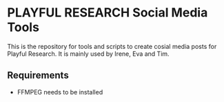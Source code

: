 # PLAYFUL RESEARCH Social Media Tools

This is the repository for tools and scripts to create cosial media posts for Playful Research. It is mainly used by Irene, Eva and Tim.

## Requirements
- FFMPEG needs to be installed
